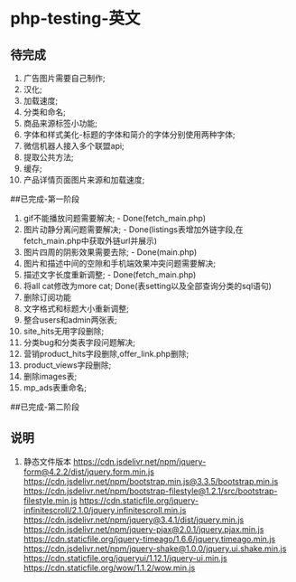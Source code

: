 # php-testing-英文
## 待完成
1. 广告图片需要自己制作;
9. 汉化;
10. 加载速度;
11. 分类和命名;
12. 商品来源标签小功能;
13. 字体和样式美化-标题的字体和简介的字体分别使用两种字体;
14. 微信机器人接入多个联盟api;
15. 提取公共方法;
16. 缓存;
17. 产品详情页面图片来源和加载速度;

##已完成-第一阶段
1. gif不能播放问题需要解决; - Done(fetch_main.php)
2. 图片动静分离问题需要解决; - Done(listings表增加外链字段,在fetch_main.php中获取外链url并展示)
3. 图片四周的阴影效果需要去除; - Done(main.php)
4. 图片和描述中间的空隙和手机端效果冲突问题需要解决;
4. 描述文字长度重新调整; - Done(fetch_main.php)
5. 将all cat修改为more cat; Done(表setting以及全部查询分类的sql语句)
6. 删除订阅功能
7. 文字格式和标题大小重新调整;
8. 整合users和admin两张表;
9. site_hits无用字段删除;
18. 分类bug和分类表字段问题解决;
19. 营销product_hits字段删除,offer_link.php删除;
20. product_views字段删除;
21. 删除images表;
22. mp_ads表重命名;

##已完成-第二阶段



## 说明
1. 静态文件版本
https://cdn.jsdelivr.net/npm/jquery-form@4.2.2/dist/jquery.form.min.js
https://cdn.jsdelivr.net/npm/bootstrap.min.js@3.3.5/bootstrap.min.js
https://cdn.jsdelivr.net/npm/bootstrap-filestyle@1.2.1/src/bootstrap-filestyle.min.js
https://cdn.staticfile.org/jquery-infinitescroll/2.1.0/jquery.infinitescroll.min.js
https://cdn.jsdelivr.net/npm/jquery@3.4.1/dist/jquery.min.js
https://cdn.jsdelivr.net/npm/jquery-pjax@2.0.1/jquery.pjax.min.js
https://cdn.staticfile.org/jquery-timeago/1.6.6/jquery.timeago.min.js
https://cdn.jsdelivr.net/npm/jquery-shake@1.0.0/jquery.ui.shake.min.js
https://cdn.staticfile.org/jqueryui/1.12.1/jquery-ui.min.js
https://cdn.staticfile.org/wow/1.1.2/wow.min.js
